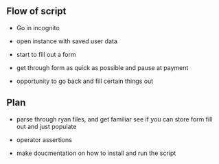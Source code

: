 ## Flow of script 
- Go in incognito

- open instance with saved user data 
- start to fill out a form 
- get through form as quick as possible and pause at payment 
- opportunity to go back and fill certain things out 

## Plan
- parse through ryan files, and get familiar 
see if you can store form fill out and just populate
- operator assertions 



- make doucmentation on how to install and run the script   